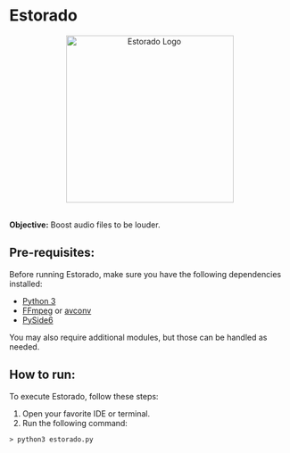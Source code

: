 # Estorado



  <div style="text-align: center;">
    <img src="https://i.imgur.com/mCmFjMb.jpeg" alt="Estorado Logo" width="300"/>
  </div>
  <br/>




**Objective:** Boost audio files to be louder.

## Pre-requisites:

Before running Estorado, make sure you have the following dependencies installed:

- [Python 3](https://www.python.org/)
- [FFmpeg](https://ffmpeg.org/) or [avconv](https://www.npmjs.com/package/avconv)
- [PySide6](https://pypi.org/project/PySide6/)

You may also require additional modules, but those can be handled as needed.

## How to run:

To execute Estorado, follow these steps:

1. Open your favorite IDE or terminal.
2. Run the following command:
```
> python3 estorado.py
```


